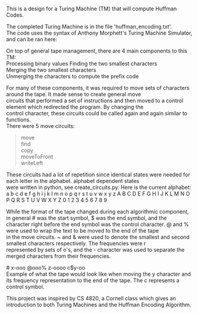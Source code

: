 This is a design for a Turing Machine (TM) that will compute Huffman Codes.  

The completed Turing Machine is in the file 'huffman_encoding.txt'.  
The code uses the syntax of Anthony Morphett's Turing Machine Simulator, and can be ran here:  

On top of general tape management, there are 4 main components to this TM:  
  Processing binary values 
  Finding the two smallest characters  
  Merging the two smallest characters  
  Unmerging the characters to compute the prefix code  

For many of these components, it was required to move sets of characters around the tape. It made sense to create general move  
circuits that performed a set of instructions and then moved to a control element which redirected the program. By changing the   
control character, these circuits could be called again and again similar to functions.  
There were 5 move circuits:  
>  move  
>  find  
  copy  
  moveToFront  
  writeLeft  
  
These circuits had a lot of repetition since identical states were needed for each letter in the alphabet. alphabet dependent states  
were written in python, see create_circuits.py. Here is the current alphabet:  
a b c d e f g h i j k l m n o p q r s t u v w x y z A B C D E F G H I J K L M N O P Q R S T U V W X Y Z 0 1 2 3 4 5 6 7 8 9  
  
While the format of the tape changed during each algorithmic component, in general # was the start symbol, $ was the end symbol, and the   
character right before the end symbol was the control character. @ and % were used to wrap the text to be moved to the end of the tape   
in the move circuits. ~ and & were used to denote the smallest and second smallest characters respectively. The frequencies were r  
represented by sets of o's, and the - character was used to separate the merged characters from their frequencies.  

\#   x-ooo     @ooo% z-oooo c$y-oo  
Example of what the tape would look like when moving the y character and its frequency representation to the end of the tape. The c represents a control symbol.  
  
This project was inspired by CS 4820, a Cornell class which gives an introduction to both Turing Machines and the Huffman Encoding Algorithm.  
